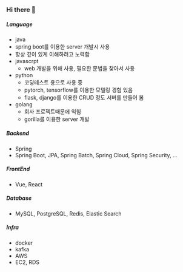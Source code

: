 ### Hi there 👋

##### Language
- java
 -  spring boot를 이용한 server 개발시 사용
 -  항상 깊이 있게 이해하려고 노력함
- javascrpt
  - web 개발을 위해 사용, 필요한 문법을 찾아서 사용 
- python
  - 코딩테스트 용으로 사용 중
  - pytorch, tensorflow를 이용한 모델링 경험 있음
  - flask, django를 이용한 CRUD 정도 서버를 만들어 봄
- golang
  - 회사 프로젝트때문에 익힘
  - gorilla를 이용한 server 개발

##### Backend
- Spring 
 - Spring Boot, JPA, Spring Batch, Spring Cloud, Spring Security, ...

##### FrontEnd
- Vue, React

##### Database
- MySQL, PostgreSQL, Redis, Elastic Search
 
##### Infra
- docker
- kafka
- AWS
 - EC2, RDS  

</br>
</br>

</br>
</br>


</br>
</br>

</br>
</br>

<!--
**huiseung/huiseung** is a ✨ _special_ ✨ repository because its `README.md` (this file) appears on your GitHub profile.

Here are some ideas to get you started:
- 배찌
  - https://shields.io/
  - bright, green, yellowgreen, yellow, orange, red, blue, lightgrey
- 아이콘
  - https://simpleicons.org/

- 🔭 I’m currently working on ...
- 🌱 I’m currently learning ...
- 👯 I’m looking to collaborate on ...
- 🤔 I’m looking for help with ...
- 💬 Ask me about ...
- 📫 How to reach me: ...
- 😄 Pronouns: ...
- ⚡ Fun fact: ...
-->
